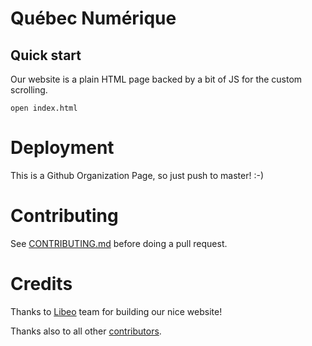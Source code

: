 # Québec Numérique

## Quick start

Our website is a plain HTML page backed by a bit of JS for the custom scrolling.

    open index.html

# Deployment

This is a Github Organization Page, so just push to master! :-)

# Contributing

See [CONTRIBUTING.md](CONTRIBUTING.md) before doing a pull request.

# Credits

Thanks to [Libeo][libeo] team for building our nice website!

Thanks also to all other [contributors][contributors].

[libeo]: http://www.libeo.com/
[contributors]: https://github.com/qcnum/qcnum.github.io/graphs/contributors